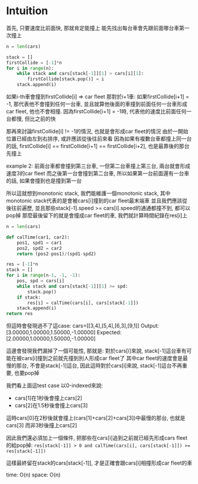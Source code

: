 # Intuition

首先, 只要速度比前面快, 那就肯定能撞上
能先找出每台車會先跟前面哪台車第一次撞上

```py
n = len(cars)

stack = []
firstCollide = [-1]*n
for i in range(n):
    while stack and cars[stack[-1]][1] > cars[i][1]:
        firstCollide[stack.pop()] = i
    stack.append(i)
```

如果i-th車會撞到firstCollide[i] => car fleet
那對於i+1車:
如果firstCollide[i+1] = -1, 那代表他不會撞到任何一台車, 並且就算他後面的車撞到前面任何一台車形成car fleet, 他也不會相撞.
因為firstCollide[i+1] = -1時, 代表他的速度比前面任何一台都慢, 但比之前的快

那再來討論firstCollide[i] != -1的情況, 也就是會形成car fleet的情況
由於一開始位置已經由左到右排序, 或許應該從後往前來看
因為如果有複數台車都撞上同一台的話, firstCollide[i] == firstCollide[i+1] == firstCollide[i+2], 也是最靠後的那台先撞上

example 2:
前兩台車都會撞到第三台車, 一但第二台車撞上第三台, 兩台就會形成速度3的car fleet 
而之後第一台會撞到第二台車, 所以如果第一台前面還有一台車的話, 如果會撞到也是撞到第一台

所以這就想到monotonic stack, 我們能維護一個monotonic stack, 其中monotonic stack代表的是會被cars[i]撞到的car fleet最末端車
並且我們應該從後往前遍歷, 並且那些stack[-1].speed >= cars[i].speed的通通都撞不到, 都可以pop掉
那麼最後留下的就是會撞成car fleet的車, 我們就計算時間紀錄在res[i]上

```py
n = len(cars)

def calTime(car1, car2):
    pos1, spd1 = car1
    pos2, spd2 = car2
    return (pos2-pos1)/(spd1-spd2)

res = [-1]*n
stack = []
for i in range(n-1, -1, -1):
    pos, spd = cars[i]
    while stack and cars[stack[-1]][1] >= spd:
        stack.pop()
    if stack:
        res[i] = calTime(cars[i], cars[stack[-1]])
    stack.append(i)
return res
```

但這時會發現過不了這case:
cars=[[3,4],[5,4],[6,3],[9,1]]
Output: [3.00000,1.00000,1.50000,-1.00000]
Expected: [2.00000,1.00000,1.50000,-1.00000]

這邊會發現我們漏掉了一個可能性, 那就是:
對於cars[i]來說, stack[-1]這台車有可能在被cars[i]撞到之前就先撞到別人形成car fleet了
其中car fleet的速度會是最慢的那台, 不會是stack[-1]這台, 因此這時對於cars[i]來說, stack[-1]這台不再重要, 也要pop掉

我們看上面這test case
以0-indexed來說:
- cars[1]在1秒後會撞上cars[2]
- cars[2]在1.5秒後會撞上cars[3]

這時cars[0]在2秒後就會撞上(cars[1]+cars[2]+cars[3])中最慢的那台, 也就是cars[3]
而非3秒後撞上cars[2]

因此我們還必須加上一個條件, 把那些在cars[i]追到之前就已經先形成cars fleet的給pop掉:
`res[stack[-1]] > 0 and calTime(cars[i], cars[stack[-1]]) >= res[stack[-1]])`

這樣最終留在stack的cars[stack[-1]], 才是正確會跟cars[i]相撞形成car fleet的車

time: O(n)
space: O(n)